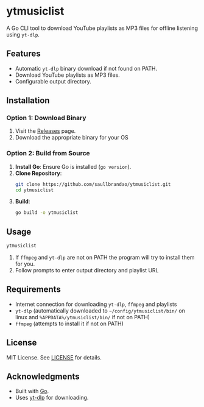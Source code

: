# ytmusiclist

A Go CLI tool to download YouTube playlists as MP3 files for offline listening using `yt-dlp`.

## Features

- Automatic `yt-dlp` binary download if not found on PATH.
- Download YouTube playlists as MP3 files.
- Configurable output directory.

## Installation

### Option 1: Download Binary
1. Visit the [Releases](https://github.com/yourusername/ytmusiclist/releases) page.
2. Download the appropriate binary for your OS 

### Option 2: Build from Source
1. **Install Go**: Ensure Go is installed (`go version`).
2. **Clone Repository**:
   ```bash
   git clone https://github.com/saullbrandao/ytmusiclist.git
   cd ytmusiclist
   ```
3. **Build**:
   ```bash
   go build -o ytmusiclist
   ```

## Usage


```bash
ytmusiclist 
```
1. If `ffmpeg` and `yt-dlp` are not on PATH the program will try to install them for you.
2. Follow prompts to enter output directory and playlist URL 

## Requirements

- Internet connection for downloading `yt-dlp`, `ffmpeg` and playlists
- `yt-dlp` (automatically downloaded to `~/config/ytmusiclist/bin/` on linux and `%APPDATA%/ytmusiclist/bin/` if not on PATH)
- `ffmpeg` (attempts to install it if not on PATH)

## License

MIT License. See [LICENSE](LICENSE) for details.

## Acknowledgments

- Built with [Go](https://golang.org/).
- Uses [yt-dlp](https://github.com/yt-dlp/yt-dlp) for downloading.
